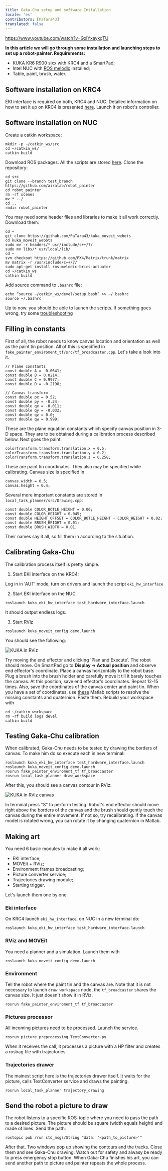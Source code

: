 ```yaml
---
title: Gaka-Chu setup and software Installation
locale: 'es' 
contributors: [PaTara43]
translated: false
---
```


https://www.youtube.com/watch?v=GxlYxaykqTU

**In this article we will go through some installation and launching steps to set up a robot-painter. Requirements:**
- KUKA KR6 R900 sixx with KRC4 and a SmartPad;
- Intel NUC with [ROS melodic](http://wiki.ros.org/melodic/Installation/Ubuntu) installed;
- Table, paint, brush, water.

## Software installation on KRC4
EKI interface is required on both, KRC4 and NUC. Detailed information on how to set it up on KRC4 is presented [here](https://github.com/AlexeiOvcharov/kuka_experimental/tree/a915bf4e932990379c84164713e7ae11a24a2a13/kuka_eki_hw_interface/krl). Launch it on robot's controller.

## Software installation on NUC
Create a catkin workspace:
```
mkdir -p ~/catkin_ws/src
cd ~/catkin_ws/
catkin build
```
Download ROS packages. All the scripts are stored [here](https://github.com/airalab/robot_painter/tree/test_branch). Clone the repository:
```
cd src
git clone --branch test_branch https://github.com/airalab/robot_painter
cd robot_painter
rm -rf scenes
mv * ../
cd ..
rmdir robot_painter
```
You may need some header files and libraries to make it all work correctly. Download them:
```
cd ~
git clone https://github.com/PaTara43/kuka_moveit_webots
cd kuka_moveit_webots
sudo mv -r headers/* usr/include/c++/7/
sudo mv libs/* usr/local/lib/
cd ~
svn checkout https://github.com/PX4/Matrix/trunk/matrix
mv matrix -r /usr/include/c++/7/
sudo apt-get install ros-melodic-brics-actuator
cd ~/catkin_ws
catkin build
```
Add source command to `.bashrc` file:
```
echo “source ~/catkin_ws/devel/setup.bash” >> ~/.bashrc
source ~/.bashrc
```
Up to now. you should be able to launch the scripts. If something goes wrong, try some [troubleshooting](https://github.com/airalab/robot_painter/issues)

## Filling in constants
First of all, the robot needs to know canvas location and orientation as well as the paint tin position. All of this is specified in `fake_painter_enviroment_tf/src/tf_broadcaster.cpp`. Let's take a look into it.
```
// Plane constants
const double A = -0.0641;
const double B = 0.0214;
const double C = 0.9977;
const double D = -0.2198;

// Canvas transform
const double px = 0.52;
const double py = -0.24;
const double qx = -0.011;
const double qy = -0.032;
const double qz = 0.0;
const double qw = 0.999;
```
These are the plane equation constants which specify canvas position in 3-D space. They are to be obtained during a calibration process described below. Next goes the paint.
```
colorTransform.transform.translation.x = 0.5;
colorTransform.transform.translation.y = 0.2;
colorTransform.transform.translation.z = 0.258;
```
These are paint tin coordinates. They also may be specified while calibrating. Canvas size is specified in
```
canvas.width = 0.5;
canvas.height = 0.4;
```
Several more important constants are stored in `local_task_planner/src/Drawing.cpp`:
```
const double COLOR_BOTLE_HEIGHT = 0.06;
const double COLOR_HEIGHT = 0.045;
const double HEIGHT_OFFSET = COLOR_BOTLE_HEIGHT - COLOR_HEIGHT + 0.02;
const double BRUSH_HEIGHT = 0.01;
const double BRUSH_WIDTH = 0.01;
```
Their names say it all, so fill them in according to the situation.

## Calibrating Gaka-Chu
The calibration process itself is pretty simple.

1) Start EKI interface on the KRC4:

Log in in 'AUT' mode, turn on drivers and launch the script `eki_hw_interface`

2) Start EKI interface on the NUC
```
roslaunch kuka_eki_hw_interface test_hardware_interface.launch
```
It should output endless logs.

3) Start RViz
```
roslaunch kuka_moveit_config demo.launch
```
You should see the following:

![KUKA in RViz](./images/kuka-real/kuka_rviz.png "KUKA in RViz")

Try moving the end effector and clicking 'Plan and Execute'. The robot should move. On SmartPad go to **Display -> Actual position** and observe end effector's coordinate. Place a canvas horizontally to the robot base. Plug a brush into the brush holder and carefully move it till it barely touches the canvas. At this position, save end effector's coordinates. Repeat 12-15 times. Also, save the coordinates of the canvas center and paint tin.
When you have a set of coordinates, use [these](https://github.com/nakata5321/Matlab_scripts_gaka-chu) Matlab scripts to resolve the missing constants and quaternion. Paste them. Rebuild your workspace with
```
cd ~/catkin_workspace
rm -rf build logs devel
catkin build
```

## Testing Gaka-Chu calibration
When calibrated, Gaka-Chu needs to be tested by drawing the borders of canvas. To make him do so execute each in new terminal:
```
roslaunch kuka_eki_hw_interface test_hardware_interface.launch
roslaunch kuka_moveit_config demo.launch
rosrun fake_painter_enviroment_tf tf_broadcaster
rosrun local_task_planner draw_workspace
```
After this, you should see a canvas contour in RViz:

![KUKA in RViz canvas](./images/kuka-real/kuka_rviz_canvas.png "KUKA in RViz canvas")

In terminal press "S" to perform testing. Robot's end effector should move right above the borders of the canvas and the brush should gently touch the canvas during the entire movement. If not so, try recalibrating. If the canvas model is rotated wrong, you can rotate it by changing quaternion in Matlab.

## Making art
You need 6 basic modules to make it all work:
- EKI interface;
- MOVEit + RViz;
- Environment frames broadcasting;
- Picture converter service;
- Trajectories drawing module;
- Starting trigger.

Let's launch them one by one.

### Eki interface
On KRC4 launch `eki_hw_interface`, on NUC in a new terminal do:
```
roslaunch kuka_eki_hw_interface test_hardware_interface.launch
```

### RViz and MOVEit
You need a planner and a simulation. Launch them with
```
roslaunch kuka_moveit_config demo.launch
```

### Environment
Tell the robot where the paint tin and the canvas are. Note that it is not necessary to launch `draw workspace` node, the `tf_broadcaster` shares the canvas size. It just doesn't show it in RViz.
```
rosrun fake_painter_enviroment_tf tf_broadcaster
```

### Pictures processor
All incoming pictures need to be processed. Launch the service.
```
rosrun picture_preprocessing TextConverter.py
```
When it receives the call, it processes a picture with a HP filter and creates a rosbag file with trajectories.

### Trajectories drawer
The mainest script here is the trajectories drawer itself. It waits for the picture, calls TextConverter service and draws the painting.
```
rosrun local_task_planner trajectory_drawing
```

## Send the robot a picture to draw
The robot listens to a specific ROS-topic where you need to pass the path to a desired picture. The picture should be square (width equals height) and made of lines. Send the path:
```
rostopic pub /run std_msgs/String "data: '<path_to_picture>'"
```
After that. Two windows pop up showing the contours and the tracks. Close them and see Gaka-Chu drawing. Watch out for safety and alwasy be ready to press emergency stop button.
When Gaka-Chu finishes his art, you can send another path to picture and painter repeats the whole process.
